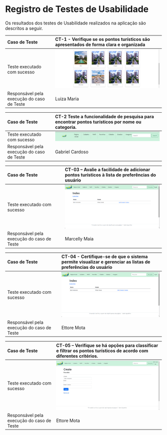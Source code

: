 # Registro de Testes de Usabilidade


Os resultados dos testes de Usabilidade realizados na aplicação são descritos a seguir.

|Caso de Teste    | CT-1 - Verifique se os pontos turísticos são apresentados de forma clara e organizada|
|:---|:---|
| Teste executado com sucesso|![image](https://github.com/ICEI-PUC-Minas-PMV-ADS/pmv-ads-2024-1-e2-proj-int-t2-En-cantos_do_brasil/blob/main/docs/img/EncantosImagemTesteTelaInicia.jpg?raw=true) |
| Responsável pela execução do caso de Teste | Luiza Maria |

|Caso de Teste    | CT-2 Teste a funcionalidade de pesquisa para encontrar pontos turísticos por nome ou categoria.|
|:---|:---|
| Teste executado com sucesso|![image](https://github.com/ICEI-PUC-Minas-PMV-ADS/pmv-ads-2024-1-e2-proj-int-t2-En-cantos_do_brasil/blob/main/docs/img/BarradePesquisa.jpeg?raw=true) |
| Responsável pela execução do caso de Teste | Gabriel Cardoso |

|Caso de Teste    | CT-03 – Avalie a facilidade de adicionar pontos turísticos à lista de preferências do usuário|
|:---|:---|
| Teste executado com sucesso|![image](https://github.com/ICEI-PUC-Minas-PMV-ADS/pmv-ads-2024-1-e2-proj-int-t2-En-cantos_do_brasil/blob/main/docs/img/Imagem1.png?raw=true) |
| Responsável pela execução do caso de Teste | Marcelly Maia  |

|Caso de Teste    | CT-04 - Certifique-se de que o sistema permite visualizar e gerenciar as listas de preferências do usuário|
|:---|:---|
| Teste executado com sucesso|![image](https://github.com/ICEI-PUC-Minas-PMV-ADS/pmv-ads-2024-1-e2-proj-int-t2-En-cantos_do_brasil/blob/main/docs/img/Imagem1.png?raw=true) |
| Responsável pela execução do caso de Teste | Ettore Mota   |

|Caso de Teste    | CT-05 – Verifique se há opções para classificar e filtrar os pontos turísticos de acordo com diferentes critérios.|
|:---|:---|
| Teste executado com sucesso|![image](https://github.com/ICEI-PUC-Minas-PMV-ADS/pmv-ads-2024-1-e2-proj-int-t2-En-cantos_do_brasil/blob/main/docs/img/TeladeFavoritos.jpeg?raw=true)
| Responsável pela execução do caso de Teste | Ettore Mota |





